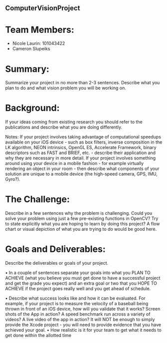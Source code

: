 ## ComputerVisionProject

# Team Members:
  - Nicole Laurin: 101043422
  - Cameron Slupeiks
  
# Summary: 
Summarize your project in no more than 2-3 sentences. Describe what you plan to do and what vision problem you will be working on.

# Background:
If your ideas coming from existing research you should refer to the publications and describe what you are doing differently.

Notes: If your project involves taking advantage of computational speedups available on your iOS device - such as box filters, inverse composition in the
LK algorithm, NEON intrinsics, OpenGL ES, Accelerate Framework, binary descriptors such as FAST and BRIEF, etc. - describe their application and why
they are necessary in more detail. If your project involves something around using your device in a mobile fashion - for example virtually rendering an object 
in your room - then describe what components of your solution are unique to a mobile device (the high-speed camera, GPS, IMU, Gyro?).

# The Challenge: 
Describe in a few sentences why the problem is challenging. Could you solve your problem using just a few pre-existing functions in
OpenCV? Try to state explicitly what you are hoping to learn by doing this project? A flow chart or visual depiction of what you are trying to do would be
good here.

# Goals and Deliverables: 
Describe the deliverables or goals of your project.

• In a couple of sentences separate your goals into what you PLAN TO ACHIEVE (what you believe you must get done to have a successful project and get the grade you expect) 
and an extra goal or two that you HOPE TO ACHIEVE if the project goes really well and you get ahead of schedule.

• Describe what success looks like and how it can be evaluated. For example, if your project is to measure the velocity of a baseball being thrown in front
of an iOS device, how will you validate that it works? Screen shots of the App in action? A speed benchmark run across a variety of videos? A live
video of the app in action? It will NOT be enough to simply provide the Xcode project - you will need to provide evidence that you have achieved your goal.
• How realistic is it for your team to get what it needs to get done within the allotted time
